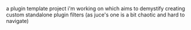 a plugin template project i'm working on which aims to demystify creating custom standalone plugin filters (as juce's one is a bit chaotic and hard to navigate)
